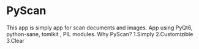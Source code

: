 # PyScan
This app is simply app for scan documents and images. App using PyQt6, python-sane, tomlkit , PIL modules.
Why PyScan?
1.Simply
2.Customizible
3.Clear
